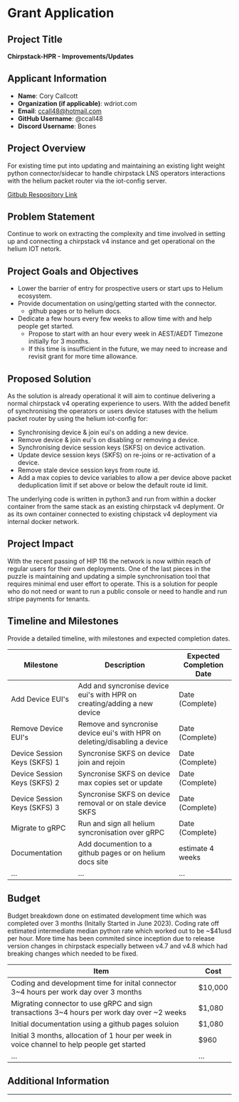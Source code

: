 # Grant Application

## Project Title
**Chirpstack-HPR - Improvements/Updates**

## Applicant Information
- **Name**: Cory Callcott
- **Organization (if applicable)**: wdriot.com
- **Email**: ccall48@hotmail.com
- **GitHub Username**: @ccall48
- **Discord Username**: Bones

## Project Overview
<!--Provide a brief summary of the project, its purpose, and its alignment with Helium IoT and grant program goals.-->
For existing time put into updating and maintaining an existing light weight python connector/sidecar to handle chirpstack LNS operators interactions with the helium packet router via the iot-config server.

[Gitbub Respository Link](https://github.com/ccall48/chirpstack-hpr)

## Problem Statement
<!--What problem does this project address? Why is it important?-->
Continue to work on extracting the complexity and time involved in setting up and connecting a chirpstack v4 instance and get operational on the helium IOT netork.

## Project Goals and Objectives
<!--Outline the primary goals and objectives. What will the project achieve?-->
- Lower the barrier of entry for prospective users or start ups to Helium ecosystem.
- Provide documentation on using/getting started with the connector.
  - github pages or to helium docs.
- Dedicate a few hours every few weeks to allow time with and help people get started.
  - Propose to start with an hour every week in AEST/AEDT Timezone initially for 3 months.
  - If this time is insufficient in the future, we may need to increase and revisit grant for more time allowance.

## Proposed Solution
<!--Describe the solution your project will deliver, including technical approaches, tools, and methodologies.-->
As the solution is already operational it will aim to continue delivering a normal chirpstack v4 operating experience to users. With the added
benefit of synchronising the operators or users device statuses with the helium packet router by using the helium iot-config for:
- Synchronising device & join eui's on adding a new device. 
- Remove device & join eui's on disabling or removing a device.
- Synchronising device session keys (SKFS) on device activation.
- Update device session keys (SKFS) on re-joins or re-activation of a device.
- Remove stale device session keys from route id.
- Add a max copies to device variables to allow a per device above packet deduplication limit if set above or below the default route id limit.

The underlying code is written in python3 and run from within a docker container from the same stack as an existing
chirpstack v4 deplyment. Or as its own container connected to existing chipstack v4 deployment via internal docker network.

## Project Impact
<!--Explain how this project will benefit the Helium IoT ecosystem or community.-->
With the recent passing of HIP 116 the network is now within reach of regular users for their own deployments. One of the last pieces
in the puzzle is maintaining and updating a simple synchronisation tool that requires minimal end user effort to operate. This is a solution
for people who do not need or want to run a public console or need to handle and run stripe payments for tenants.

## Timeline and Milestones
<!--
Provide a detailed timeline, with milestones and expected completion dates.

| Milestone | Description | Expected Completion Date |
| --------- | ----------- | ------------------------ |
| Milestone 1 | Description | Date |
| Milestone 2 | Description | Date |
| … | … | … |
-->
Provide a detailed timeline, with milestones and expected completion dates.

| Milestone | Description | Expected Completion Date |
| --------- | ----------- | ------------------------ |
| Add Device EUI's | Add and syncronise device eui's with HPR on creating/adding a new device | Date (Complete) |
| Remove Device EUI's | Remove and syncronise device eui's with HPR on deleting/disabling a device | Date (Complete) |
| Device Session Keys (SKFS) 1 | Syncronise SKFS on device join and rejoin | Date (Complete) |
| Device Session Keys (SKFS) 2 | Syncronise SKFS on device max copies set or update | Date (Complete) |
| Device Session Keys (SKFS) 3 | Syncronise SKFS on device removal or on stale device SKFS | Date (Complete) |
| Migrate to gRPC | Run and sign all helium syncronisation over gRPC | Date (Complete) |
| Documentation | Add documention to a github pages or on helium docs site | estimate 4 weeks |
| … | … | … |


## Budget
<!--
Provide a budget breakdown. Include estimated costs for key components or resources.

| Item | Cost |
| ---- | ---- |
| Component 1 | $ |
| Component 2 | $ |
| … | … |
-->
Budget breakdown done on estimated development time which was completed over 3 months (Initally Started in June 2023).
Coding rate off estimated intermediate median python rate which worked out to be ~$41usd per hour. More time has been
commited since inception due to release version changes in chirpstack especially between v4.7 and v4.8 which had breaking 
changes which needed to be fixed.

| Item | Cost |
| ---- | ---- |
| Coding and development time for inital connector 3~4 hours per work day over 3 months | $10,000 |
| Migrating connector to use gRPC and sign transactions 3~4 hours per work day over ~2 weeks | $1,080 |
| Initial documentation using a github pages soluion | $1,080 |
| Initial 3 months, allocation of 1 hour per week in voice channel to help people get started | $960 |
| … | … |


## Additional Information
<!--Any other relevant information (e.g., partnerships, prior work, resources needed).-->

---

